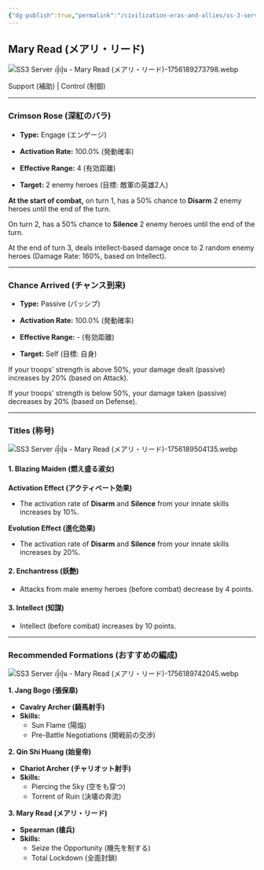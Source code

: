 ```yaml
---
{"dg-publish":true,"permalink":"/civilization-eras-and-allies/ss-3-server-jp-mary-read/","tags":["#fleetingnote","Server-ญี่ปุ่น"]}
---
```


## Mary Read (メアリ・リード)

![SS3 Server ญี่ปุ่น - Mary Read (メアリ・リード)-1756189273798.webp](/img/user/_attachments/SS3%20Server%20%E0%B8%8D%E0%B8%B5%E0%B9%88%E0%B8%9B%E0%B8%B8%E0%B9%88%E0%B8%99%20-%20Mary%20Read%20(%E3%83%A1%E3%82%A2%E3%83%AA%E3%83%BB%E3%83%AA%E3%83%BC%E3%83%89)-1756189273798.webp)

Support (補助) | Control (制御)

---
### Crimson Rose (深紅のバラ)

- **Type:** Engage (エンゲージ)
    
- **Activation Rate:** 100.0% (発動確率)

- **Effective Range:** 4 (有効距離)

- **Target:** 2 enemy heroes (目標: 敵軍の英雄2人)

**At the start of combat,** on turn 1, has a 50% chance to **Disarm** 2 enemy heroes until the end of the turn.

On turn 2, has a 50% chance to **Silence** 2 enemy heroes until the end of the turn.

At the end of turn 3, deals intellect-based damage once to 2 random enemy heroes (Damage Rate: 160%, based on Intellect).

---
### Chance Arrived (チャンス到来)

- **Type:** Passive (パッシブ)

- **Activation Rate:** 100.0% (発動確率)

- **Effective Range:** - (有効距離)

- **Target:** Self (目標: 自身)

If your troops' strength is above 50%, your damage dealt (passive) increases by 20% (based on Attack).

If your troops' strength is below 50%, your damage taken (passive) decreases by 20% (based on Defense).

---
### Titles (称号)

![SS3 Server ญี่ปุ่น - Mary Read (メアリ・リード)-1756189504135.webp](/img/user/_attachments/SS3%20Server%20%E0%B8%8D%E0%B8%B5%E0%B9%88%E0%B8%9B%E0%B8%B8%E0%B9%88%E0%B8%99%20-%20Mary%20Read%20(%E3%83%A1%E3%82%A2%E3%83%AA%E3%83%BB%E3%83%AA%E3%83%BC%E3%83%89)-1756189504135.webp)

#### 1. Blazing Maiden (燃え盛る淑女)

**Activation Effect (アクティベート効果)**

- The activation rate of **Disarm** and **Silence** from your innate skills increases by 10%.

**Evolution Effect (進化効果)**

- The activation rate of **Disarm** and **Silence** from your innate skills increases by 20%.

#### 2. Enchantress (妖艶)

- Attacks from male enemy heroes (before combat) decrease by 4 points.

#### 3. Intellect (知謀)

- Intellect (before combat) increases by 10 points.

---
### Recommended Formations (おすすめの編成)

![SS3 Server ญี่ปุ่น - Mary Read (メアリ・リード)-1756189742045.webp](/img/user/_attachments/SS3%20Server%20%E0%B8%8D%E0%B8%B5%E0%B9%88%E0%B8%9B%E0%B8%B8%E0%B9%88%E0%B8%99%20-%20Mary%20Read%20(%E3%83%A1%E3%82%A2%E3%83%AA%E3%83%BB%E3%83%AA%E3%83%BC%E3%83%89)-1756189742045.webp)

**1. Jang Bogo (張保皐)**

- **Cavalry Archer (騎馬射手)**
- **Skills:**
    - Sun Flame (陽焔)
    - Pre-Battle Negotiations (開戦前の交渉)

**2. Qin Shi Huang (始皇帝)**

- **Chariot Archer (チャリオット射手)**
- **Skills:**
    - Piercing the Sky (空をも穿つ)
    - Torrent of Ruin (決壊の奔流)

**3. Mary Read (メアリ・リード)**

- **Spearman (槍兵)**
- **Skills:**
    - Seize the Opportunity (機先を制する)
    - Total Lockdown (全面封鎖)